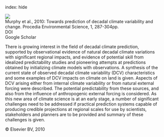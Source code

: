 index: hide

<div class="Citation">
    <div class="Citation-thumb CitationThumb-linked"  data-href="https://doi.org/10.1016/j.proenv.2010.09.018">
      <img src="https://static.claimspace.cloud/climate-study-static/refs/thumbs/11/Murphy_et_al_2010-thumb.png" />
    </div>

  <div class="Citation-body">
    <div class="Citation-text">Murphy et al., 2010: Towards prediction of decadal climate variability and change. <span class="Article-journal">Procedia Environmental Science, </span><span class="Article-volume">1, </span>287-304pp.</div>
    <div class="Citation-links">
      <div class="CitationLink" data-href="https://doi.org/10.1016/j.proenv.2010.09.018">
        <div class="CitationLink-icon CitationLink-Doi"></div>
        <div class="CitationLink-text">DOI</div>
      </div>
      <div class="CitationLink" data-href="https://scholar.google.com/scholar?q=10.1016/j.proenv.2010.09.018">
        <div class="CitationLink-icon CitationLink-Scholar"></div>
        <div class="CitationLink-text">Google Scholar</div>
      </div>
    </div>
  </div>
</div>

There is growing interest in the field of decadal climate prediction, supported by observational evidence of natural decadal climate variations with significant regional impacts, and evidence of potential skill from idealized predictability studies and pioneering attempts at predictions obtained by initializing climate models with observations. A synthesis of the current state of observed decadal climate variability (DCV) characteristics and some examples of DCV impacts on climate on land is given. Aspects of DCV arising either from internal climate variability or from natural external forcing were described. The potential predictability from these sources, and also from the influence of anthropogenic external forcing is considered. As this new area of climate science is at an early stage, a number of significant challenges need to be addressed if practical prediction systems capable of producing credible projections at regional scales for use by scientists, stakeholders and planners are to be provided and summary of these challenges is given.

<div class="Citation-copy">
&copy; Elsevier BV, 2010
</div>
